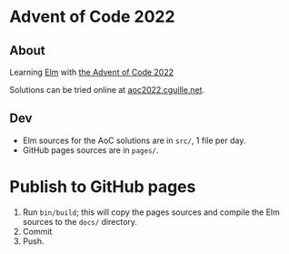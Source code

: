 # Advent of Code 2022

## About

Learning [Elm](https://elm-lang.org) with [the Advent of Code 2022](https://adventofcode.com/2022)

Solutions can be tried online at [aoc2022.cguille.net](https://aoc2022.cguille.net).

## Dev

- Elm sources for the AoC solutions are in `src/`, 1 file per day.
- GitHub pages sources are in `pages/`.

# Publish to GitHub pages

1. Run `bin/build`; this will copy the pages sources and compile the Elm sources to the `docs/` directory.
2. Commit
3. Push.
